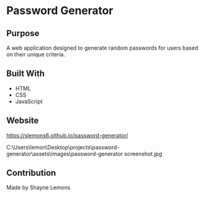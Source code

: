 # Password Generator

## Purpose
A web application designed to generate random passwords for users based on their unique criteria.

## Built With
* HTML
* CSS
* JavaScript

## Website
https://slemons6.github.io/password-generator/

C:\Users\lemon\Desktop\projects\password-generator\assets\images\password-generator screenshot.jpg

## Contribution
Made by Shayne Lemons